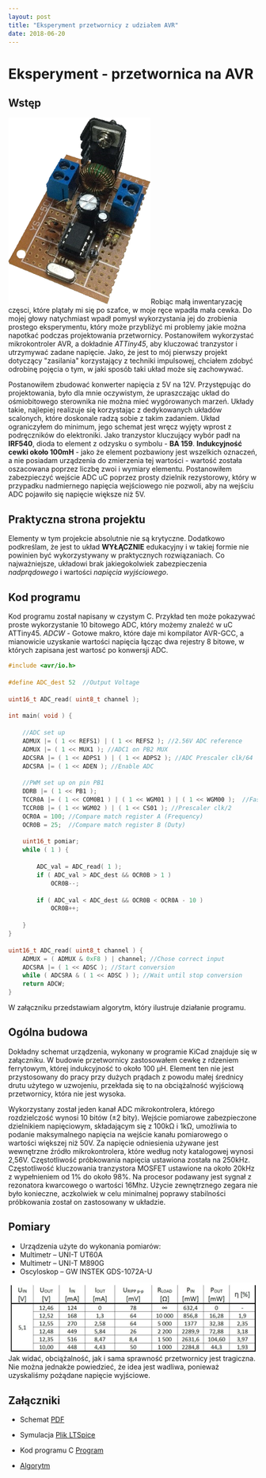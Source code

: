 ```yaml
---
layout: post
title: "Eksperyment przetwornicy z udziałem AVR"
date: 2018-06-20
---
```

# Eksperyment - przetwornica na AVR

## Wstęp
![](/images/przetwornica/uklad.png)Robiąc małą inwentaryzację częsci, które plątały mi się po szafce, w moje ręce wpadła mała cewka. Do mojej głowy natychmiast wpadł pomysł wykorzystania jej do zrobienia prostego eksperymentu, który może przybliżyć mi problemy jakie można napotkać podczas projektowania przetwornicy. Postanowiłem wykorzystać mikrokontroler AVR, a dokładnie _ATTiny45_, aby kluczować tranzystor i utrzymywać zadane napięcie. Jako, że jest to mój pierwszy projekt dotyczący "zasilania" korzystający z techniki impulsowej, chciałem zdobyć odrobinę pojęcia o tym, w jaki sposób taki układ może się zachowywać.

Postanowiłem zbudować konwerter napięcia z 5V na 12V. Przystępując do projektowania, było dla mnie oczywistym, że upraszczając układ do ośmiobitowego sterownika nie można mieć wygórowanych marzeń. Układy takie, najlepiej realizuje się korzystając z dedykowanych układów scalonych, które doskonale radzą sobie z takim zadaniem.
Układ ograniczyłem do minimum, jego schemat jest wręcz wyjęty wprost z podręczników do elektroniki. Jako tranzystor kluczujący wybór padł na **IRF540**, dioda to element z odzysku o symbolu - **BA 159**. **Indukcyjność cewki około 100mH** - jako że element pozbawiony jest wszelkich oznaczeń, a nie posiadam urządzenia do zmierzenia tej wartości - wartość została oszacowana poprzez liczbę zwoi i wymiary elementu. Postanowiłem zabezpieczyć wejście ADC uC poprzez prosty dzielnik rezystorowy, który w przypadku nadmiernego napięcia wejściowego nie pozwoli, aby na wejściu ADC pojawiło się napięcie większe niż 5V.

## Praktyczna strona projektu
Elementy w tym projekcie absolutnie nie są krytyczne. Dodatkowo podkreślam, że jest to układ **WYŁĄCZNIE** edukacyjny i w takiej formie nie powinien być wykorzystywany w praktycznych rozwiązaniach. Co najważniejsze, układowi brak jakiegokolwiek zabezpieczenia _nadprądowego_ i wartości _napięcia wyjściowego_.

## Kod programu
Kod programu został napisany w czystym C. Przykład ten może pokazywać proste wykorzystanie 10 bitowego ADC, który możemy znaleźć w uC ATTiny45. _ADCW_ - Gotowe makro, które daje mi kompilator AVR-GCC, a mianowicie uzyskanie wartości napięcia łącząc dwa rejestry 8 bitowe, w których zapisana jest wartosć po konwersji ADC.
```C
#include <avr/io.h>

#define ADC_dest 52  //Output Voltage

uint16_t ADC_read( uint8_t channel );

int main( void ) {

    //ADC set up
    ADMUX |= ( 1 << REFS1) | ( 1 << REFS2 ); //2.56V ADC reference
    ADMUX |= ( 1 << MUX1 ); //ADC1 on PB2 MUX
    ADCSRA |= ( 1 << ADPS1 ) | ( 1 << ADPS2 ); //ADC Prescaler clk/64
    ADCSRA |= ( 1 << ADEN ); //Enable ADC

    //PWM set up on pin PB1
    DDRB |= ( 1 << PB1 );
    TCCR0A |= ( 1 << COM0B1 ) | ( 1 << WGM01 ) | ( 1 << WGM00 );  //Fast PWM Mode on pin PB1
    TCCR0B |= ( 1 << WGM02 ) | ( 1 << CS01 ); //Prescaler clk/2
    OCR0A = 100; //Compare match register A (Frequency)
    OCR0B = 25;  //Compare match register B (Duty)

    uint16_t pomiar;
    while ( 1 ) {

        ADC_val = ADC_read( 1 );
        if ( ADC_val > ADC_dest && OCR0B > 1 )
            OCR0B--;

        if ( ADC_val < ADC_dest && OCR0B < OCR0A - 10 )
            OCR0B++;

    }
}

uint16_t ADC_read( uint8_t channel ) {
    ADMUX = ( ADMUX & 0xF8 ) | channel; //Chose correct input
    ADCSRA |= ( 1 << ADSC ); //Start conversion
    while ( ADCSRA & ( 1 << ADSC ) ); //Wait until stop conversion
    return ADCW;
}

```
W załączniku przedstawiam algorytm, który ilustruje działanie programu.


## Ogólna budowa
Dokładny schemat urządzenia, wykonany w programie KiCad znajduje się w załączniku. W budowie przetwornicy zastosowałem cewkę z rdzeniem ferrytowym, której indukcyjność to około 100 μH. Element ten nie jest przystosowany do pracy przy dużych prądach z powodu małej średnicy drutu użytego w uzwojeniu, przekłada się to na obciążalność wyjściową przetwornicy, która nie jest wysoka.

Wykorzystany został jeden kanał ADC mikrokontrolera, którego rozdzielczość wynosi 10 bitów (±2 bity). Wejście pomiarowe zabezpieczone dzielnikiem napięciowym, składającym się z 100kΩ  i 1kΩ, umożliwia to podanie maksymalnego napięcia na wejście kanału pomiarowego o wartości większej niż 50V. Za napięcie odniesienia używane jest wewnętrzne źródło mikrokontrolera, które według noty katalogowej wynosi 2,56V. Częstotliwość próbkowania napięcia ustawiona została na 250kHz. Częstotliwość kluczowania tranzystora MOSFET ustawione na około 20kHz z wypełnieniem od 1% do około 98%. Na procesor podawany jest sygnał z rezonatora kwarcowego o wartości 16Mhz. Użycie zewnętrznego zegara nie było konieczne, aczkolwiek w celu minimalnej poprawy stabilności próbkowania został on zastosowany w układzie.

## Pomiary
- Urządzenia użyte do wykonania pomiarów:
- Multimetr – UNI-T UT60A
- Multimetr – UNI-T M890G
- Oscyloskop – GW INSTEK GDS-1072A-U

![](/images/przetwornica/tabela.jpg)Jak widać, obciążalność, jak i sama sprawność przetwornicy jest tragiczna. Nie można jednakże powiedzieć, że idea jest wadliwa, ponieważ uzyskaliśmy pożądane napięcie wyjściowe.

## Załączniki
- Schemat [PDF][a6d5ede6]
- Symulacja [Plik LTSpice][fca5c106]
- Kod programu C [Program][7968bcce]
- [Algorytm][99498e14]

  [a6d5ede6]: http://myalski.co.uk/attachments/avrprzetwornica/schemat.pdf "PDF"
  [fca5c106]: http://myalski.co.uk/attachments/avrprzetwornica/symulacja.asc "Plik LTSpice"
  [7968bcce]: http://myalski.co.uk/attachments/avrprzetwornica/kod.c "Program"
  [99498e14]: http://myalski.co.uk/attachments/avrprzetwornica/diagram.png "Algorytm"
